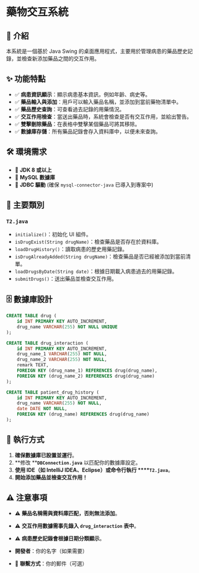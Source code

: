 # 藥物交互系統

## 📖 介紹

本系統是一個基於 Java Swing 的桌面應用程式，主要用於管理病患的藥品歷史記錄，並檢查新添加藥品之間的交互作用。

## ✨ 功能特點

- ✅ **病患資訊顯示**：顯示病患基本資訊，例如年齡、病史等。
- ✅ **藥品輸入與添加**：用戶可以輸入藥品名稱，並添加到當前藥物清單中。
- ✅ **藥品歷史查詢**：可查看過去記錄的用藥情況。
- ✅ **交互作用檢查**：當送出藥品時，系統會檢查是否有交互作用，並給出警告。
- ✅ **雙擊刪除藥品**：在表格中雙擊某個藥品可將其移除。
- ✅ **數據庫存儲**：所有藥品記錄會存入資料庫中，以便未來查詢。

## 🛠 環境需求

- 🔹 **JDK 8 或以上**
- 🔹 **MySQL 數據庫**
- 🔹 **JDBC 驅動** (確保 `mysql-connector-java` 已導入到專案中)

## 📌 主要類別

### `T2.java`

- `initialize()`：初始化 UI 組件。
- `isDrugExist(String drugName)`：檢查藥品是否存在於資料庫。
- `loadDrugHistory()`：讀取病患的歷史用藥記錄。
- `isDrugAlreadyAdded(String drugName)`：檢查藥品是否已經被添加到當前清單。
- `loadDrugsByDate(String date)`：根據日期載入病患過去的用藥記錄。
- `submitDrugs()`：送出藥品並檢查交互作用。

## 🗄 數據庫設計

```sql
CREATE TABLE drug (
    id INT PRIMARY KEY AUTO_INCREMENT,
    drug_name VARCHAR(255) NOT NULL UNIQUE
);

CREATE TABLE drug_interaction (
    id INT PRIMARY KEY AUTO_INCREMENT,
    drug_name_1 VARCHAR(255) NOT NULL,
    drug_name_2 VARCHAR(255) NOT NULL,
    remark TEXT,
    FOREIGN KEY (drug_name_1) REFERENCES drug(drug_name),
    FOREIGN KEY (drug_name_2) REFERENCES drug(drug_name)
);

CREATE TABLE patient_drug_history (
    id INT PRIMARY KEY AUTO_INCREMENT,
    drug_name VARCHAR(255) NOT NULL,
    date DATE NOT NULL,
    FOREIGN KEY (drug_name) REFERENCES drug(drug_name)
);
```

## 🚀 執行方式

1. **確保數據庫已設置並運行**。
2. **修改 ****`DBConnection.java`** 以匹配你的數據庫設定。
3. **使用 IDE（如 IntelliJ IDEA、Eclipse）或命令行執行 ****`T2.java`**。
4. **開始添加藥品並檢查交互作用！**

## ⚠ 注意事項

- ⚠ **藥品名稱需與資料庫匹配，否則無法添加**。
- ⚠ **交互作用數據需事先錄入 ****`drug_interaction`**** 表中**。
- ⚠ **病患歷史記錄會根據日期分類顯示**。


- **開發者**：你的名字（如果需要）
- 📧 **聯繫方式**：你的郵件（可選）


